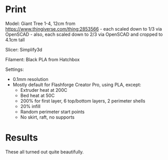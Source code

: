 # Print

Model: Giant Tree 1-4, 12cm from https://www.thingiverse.com/thing:2853566
    - each scaled down to 1/3 via OpenSCAD
    - also, each scaled down to 2/3 via OpenSCAD and cropped to 4.1cm tall

Slicer: Simplify3d

Filament: Black PLA from Hatchbox

Settings:
- 0.1mm resolution
- Mostly default for Flashforge Creator Pro, using PLA, except:
    - Extruder heat at 200C
    - Bed heat at 50C
    - 200% for first layer, 6 top/bottom layers, 2 perimeter shells
    - 20% infill
    - Random perimeter start points
    - No skirt, raft, no supports

# Results

These all turned out quite beautifully.